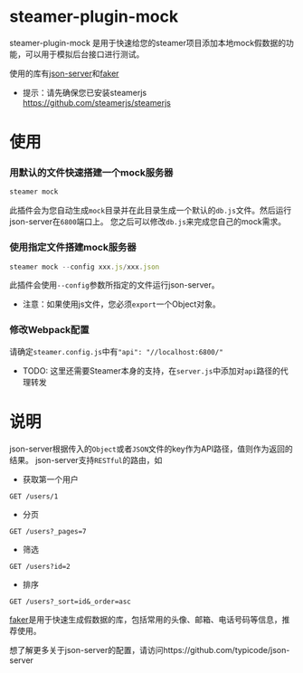 # steamer-plugin-mock

steamer-plugin-mock 是用于快速给您的steamer项目添加本地mock假数据的功能，可以用于模拟后台接口进行测试。

使用的库有[json-server](https://www.npmjs.com/package/json-server#module)和[faker](https://github.com/marak/Faker.js/)

* 提示：请先确保您已安装steamerjs https://github.com/steamerjs/steamerjs

# 使用

### 用默认的文件快速搭建一个mock服务器
```javascript
steamer mock
```
此插件会为您自动生成`mock`目录并在此目录生成一个默认的`db.js`文件。然后运行json-server在`6800`端口上。
您之后可以修改`db.js`来完成您自己的mock需求。

### 使用指定文件搭建mock服务器
```javascript
steamer mock --config xxx.js/xxx.json
```
此插件会使用`--config`参数所指定的文件运行json-server。
* 注意：如果使用js文件，您必须`export`一个Object对象。

### 修改Webpack配置
请确定`steamer.config.js`中有`"api": "//localhost:6800/"`
* TODO: 这里还需要Steamer本身的支持，在`server.js`中添加对`api`路径的代理转发

# 说明
json-server根据传入的`Object`或者`JSON`文件的key作为API路径，值则作为返回的结果。
json-server支持`RESTful`的路由，如

* 获取第一个用户
```
GET /users/1
```

* 分页
```
GET /users?_pages=7
```

* 筛选
```
GET /users?id=2
```

* 排序
```
GET /users?_sort=id&_order=asc
```

[faker](https://github.com/marak/Faker.js/)是用于快速生成假数据的库，包括常用的头像、邮箱、电话号码等信息，推荐使用。

想了解更多关于json-server的配置，请访问https://github.com/typicode/json-server